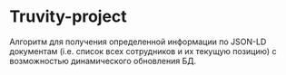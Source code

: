 # Truvity-project
Алгоритм для получения определенной информации по JSON-LD документам (i.e. список всех сотрудников и их текущую позицию) с возможностью динамического обновления БД.
